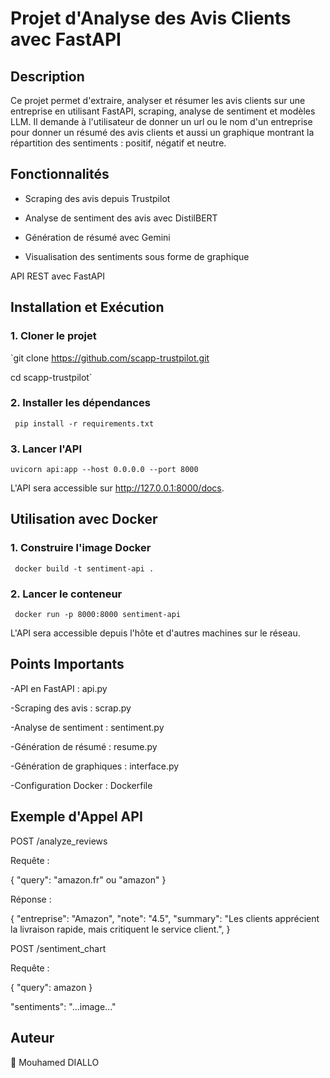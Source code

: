 # Projet d'Analyse des Avis Clients avec FastAPI

## Description

Ce projet permet d'extraire, analyser et résumer les avis clients sur une entreprise en utilisant FastAPI, scraping, analyse de sentiment et modèles LLM.
Il demande à l'utilisateur de donner un url ou le nom d'un entreprise pour donner un résumé des avis clients et aussi un graphique montrant la répartition des sentiments : positif, négatif et neutre.

## Fonctionnalités

- Scraping des avis depuis Trustpilot

- Analyse de sentiment des avis avec DistilBERT

- Génération de résumé avec Gemini

- Visualisation des sentiments sous forme de graphique

API REST avec FastAPI

## Installation et Exécution

### 1. Cloner le projet

`git clone https://github.com/scapp-trustpilot.git

cd scapp-trustpilot`

### 2. Installer les dépendances

` pip install -r requirements.txt`

### 3. Lancer l'API

`uvicorn api:app --host 0.0.0.0 --port 8000`

L'API sera accessible sur http://127.0.0.1:8000/docs.


## Utilisation avec Docker

### 1. Construire l'image Docker

` docker build -t sentiment-api .`

### 2. Lancer le conteneur

` docker run -p 8000:8000 sentiment-api`

L'API sera accessible depuis l'hôte et d'autres machines sur le réseau.

## Points Importants

-API en FastAPI : api.py

-Scraping des avis : scrap.py

-Analyse de sentiment : sentiment.py

-Génération de résumé : resume.py

-Génération de graphiques : interface.py

-Configuration Docker : Dockerfile

## Exemple d'Appel API

POST /analyze_reviews

Requête :

{
  "query": "amazon.fr" ou "amazon"
}

Réponse :

{
  "entreprise": "Amazon",
  "note": "4.5",
  "summary": "Les clients apprécient la livraison rapide, mais critiquent le service client.",
}


POST /sentiment_chart

Requête :

{
  "query": amazon
}

"sentiments": "...image..."




## Auteur

👤 Mouhamed DIALLO  

